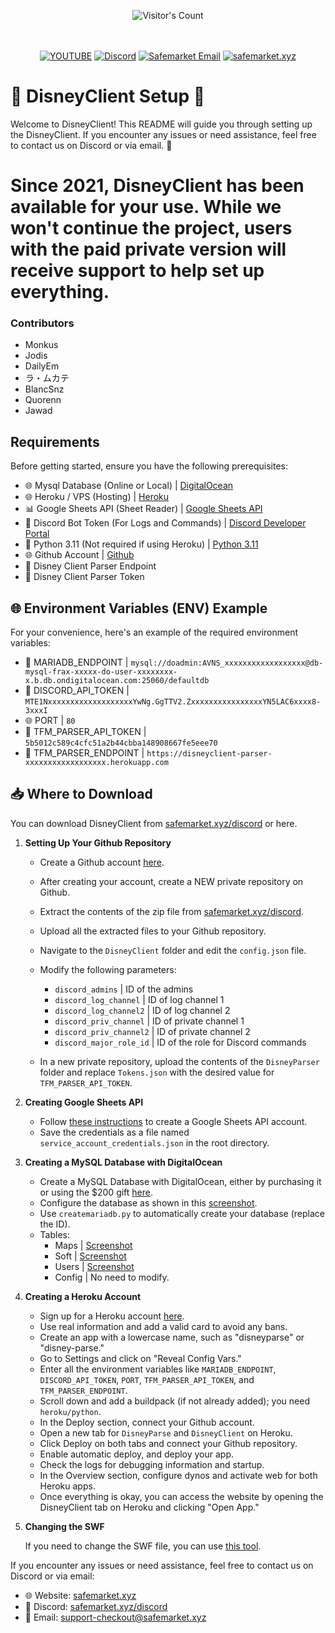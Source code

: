 <br/><br/>
<div align="center"> 
  <img src="https://profile-counter.glitch.me/Zhodisov/count.svg" alt="Visitor's Count" />
</div>
<br/><br/>

<div align="center">
  
[![YOUTUBE](https://img.shields.io/badge/Youtube-fc0000?style=for-the-badge&logo=YOUTUBE&logoColor=white)](https://www.youtube.com/@Jodis974)
[![Discord](https://img.shields.io/badge/Discord-6a85b9?style=for-the-badge&logo=discord&logoColor=white)](https://safemarket.xyz/discord)
[![Safemarket Email](https://img.shields.io/badge/safemarket_email-333333?style=for-the-badge&logo=gmail&logoColor=red)](mailto:support-checkout@safemarket.xyz)
[![safemarket.xyz](https://img.shields.io/badge/safemarket.xyz-0077B5?style=for-the-badge&logo=internet&logoColor=white)](https://safemarket.xyz/)

</div>







# 🌟 DisneyClient Setup 🚀

Welcome to DisneyClient! This README will guide you through setting up the DisneyClient. If you encounter any issues or need assistance, feel free to contact us on Discord or via email. 📧

# Since 2021, DisneyClient has been available for your use. While we won't continue the project, users with the paid private version will receive support to help set up everything.

### Contributors
- Monkus
- Jodis
- DailyEm
- ラ・ムカテ
- BlancSnz
- Quorenn
- Jawad


## Requirements

Before getting started, ensure you have the following prerequisites:
- 🌐 Mysql Database (Online or Local) | [DigitalOcean](https://digitalocean.com)
- 🌐 Heroku / VPS (Hosting) | [Heroku](https://www.heroku.com/)
- 📊 Google Sheets API (Sheet Reader) | [Google Sheets API](https://developers.google.com/sheets/api)
- 🤖 Discord Bot Token (For Logs and Commands) | [Discord Developer Portal](https://discord.com/developers/applications)
- 🐍 Python 3.11 (Not required if using Heroku) | [Python 3.11](https://www.python.org/downloads/release/python-3110/)
- 🌐 Github Account | [Github](https://github.com/)
- 💼 Disney Client Parser Endpoint
- 🔑 Disney Client Parser Token

## 🌐 Environment Variables (ENV) Example

For your convenience, here's an example of the required environment variables:

- 🏦 MARIADB_ENDPOINT | `mysql://doadmin:AVNS_xxxxxxxxxxxxxxxxxx@db-mysql-frax-xxxxx-do-user-xxxxxxxx-x.b.db.ondigitalocean.com:25060/defaultdb`
- 🤖 DISCORD_API_TOKEN | `MTE1NxxxxxxxxxxxxxxxxxxxYwNg.GgTTV2.ZxxxxxxxxxxxxxxxxYN5LAC6xxxx8-3xxxI`
- 🌐 PORT | `80`
- 🔑 TFM_PARSER_API_TOKEN | `5b5012c589c4cfc51a2b44cbba148908667fe5eee70`
- 💼 TFM_PARSER_ENDPOINT | `https://disneyclient-parser-xxxxxxxxxxxxxxxxxx.herokuapp.com`

## 📥 Where to Download

You can download DisneyClient from [safemarket.xyz/discord](https://safemarket.xyz/discord) or here.

1. **Setting Up Your Github Repository**

   - Create a Github account [here](https://github.com/signup?source=login).
   - After creating your account, create a NEW private repository on Github.
   - Extract the contents of the zip file from [safemarket.xyz/discord](https://safemarket.xyz/discord).
   - Upload all the extracted files to your Github repository.


   - Navigate to the `DisneyClient` folder and edit the `config.json` file.
   - Modify the following parameters:
     - `discord_admins` | ID of the admins
     - `discord_log_channel` | ID of log channel 1
     - `discord_log_channel2` | ID of log channel 2
     - `discord_priv_channel` | ID of private channel 1
     - `discord_priv_channel2` | ID of private channel 2
     - `discord_major_role_id` | ID of the role for Discord commands


   - In a new private repository, upload the contents of the `DisneyParser` folder and replace `Tokens.json` with the desired value for `TFM_PARSER_API_TOKEN`.

2. **Creating Google Sheets API**

   - Follow [these instructions](https://cloud.google.com/docs/authentication#service-accounts) to create a Google Sheets API account.
   - Save the credentials as a file named `service_account_credentials.json` in the root directory.

3. **Creating a MySQL Database with DigitalOcean**

   - Create a MySQL Database with DigitalOcean, either by purchasing it or using the $200 gift [here](https://try.digitalocean.com/freetrialoffer/).
   - Configure the database as shown in this [screenshot](https://prnt.sc/i2ae87WLLyNv).
   - Use `createmariadb.py` to automatically create your database (replace the ID).
   - Tables:
     - Maps | [Screenshot](https://prnt.sc/EbCdzZ_Cy5ls)
     - Soft | [Screenshot](https://prnt.sc/DB_DPSiapxUI)
     - Users | [Screenshot](https://prnt.sc/5O6VhaW3OG1e)
     - Config | No need to modify.

4. **Creating a Heroku Account**

   - Sign up for a Heroku account [here](https://signup.heroku.com/).
   - Use real information and add a valid card to avoid any bans.
   - Create an app with a lowercase name, such as "disneyparse" or "disney-parse."
   - Go to Settings and click on "Reveal Config Vars."
   - Enter all the environment variables like `MARIADB_ENDPOINT`, `DISCORD_API_TOKEN`, `PORT`, `TFM_PARSER_API_TOKEN`, and `TFM_PARSER_ENDPOINT`.
   - Scroll down and add a buildpack (if not already added); you need `heroku/python`.
   - In the Deploy section, connect your Github account.
   - Open a new tab for `DisneyParse` and `DisneyClient` on Heroku.
   - Click Deploy on both tabs and connect your Github repository.
   - Enable automatic deploy, and deploy your app.
   - Check the logs for debugging information and startup.
   - In the Overview section, configure dynos and activate web for both Heroku apps.
   - Once everything is okay, you can access the website by opening the DisneyClient tab on Heroku and clicking "Open App."

5. **Changing the SWF**

   If you need to change the SWF file, you can use [this tool](https://github.com/Jodis974/DisneyClient-Builder).

If you encounter any issues or need assistance, feel free to contact us on Discord or via email:

- 🌐 Website: [safemarket.xyz](https://safemarket.xyz)
- 💬 Discord: [safemarket.xyz/discord](https://safemarket.xyz/discord)
- 📧 Email: support-checkout@safemarket.xyz
